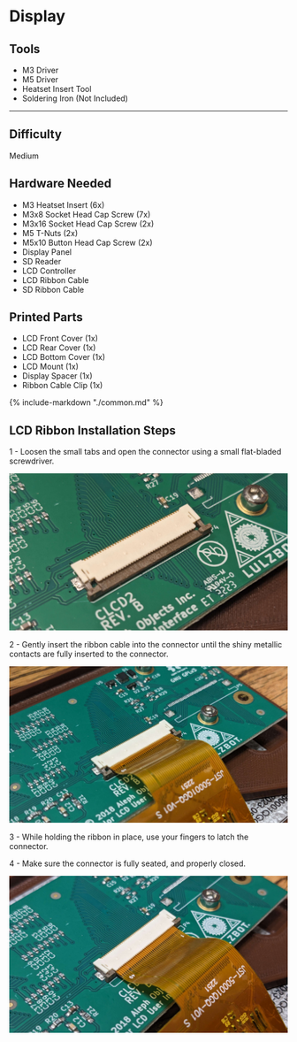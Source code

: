 # Display

<div class="grid" style="grid-template-columns: repeat(auto-fit,minmax(12rem,1fr));">
    <div class="card">
        <h2>Tools</h2>
            <ul>
                <li>M3 Driver</li>
                <li>M5 Driver</li>
                <li>Heatset Insert Tool</li>
                <li>Soldering Iron (Not Included)</li>
            </ul>
            <hr>
            <h2>Difficulty</h2>
            <p>Medium</p>
    </div>
    <div class="card">
    <h2>Hardware Needed</h2>
            <ul>
                <li>M3 Heatset Insert (6x)</li>
                <li>M3x8 Socket Head Cap Screw (7x)</li>
                <li>M3x16 Socket Head Cap Screw (2x)</li>
                <li>M5 T-Nuts (2x)</li>
                <li>M5x10 Button Head Cap Screw (2x)</li>
                <li>Display Panel</li>
                <li>SD Reader</li>
                <li>LCD Controller</li>
                <li>LCD Ribbon Cable</li>
                <li>SD Ribbon Cable</li>
            </ul>
    <h2>Printed Parts</h2>
        <ul>
            <li>LCD Front Cover (1x)</li>
            <li>LCD Rear Cover (1x)</li>
            <li>LCD Bottom Cover (1x)</li>
            <li>LCD Mount (1x)</li>
            <li>Display Spacer (1x)</li>
            <li>Ribbon Cable Clip (1x)</li>
        </ul>
    </div>
</div>

{%
   include-markdown "./common.md"
%}

<script>
  queueRenderPage(189);
</script> 

## LCD Ribbon Installation Steps

1 - Loosen the small tabs and open the connector using a small flat-bladed screwdriver. 

![](../img/troubleshooting/ribbon_connector.jpg)

2 - Gently insert the ribbon cable into the connector until the shiny metallic contacts are fully inserted to the connector.

![](../img/troubleshooting/ribbon_insertiondepth.jpg)

3 - While holding the ribbon in place, use your fingers to latch the connector.

4 - Make sure the connector is fully seated, and properly closed.

![](../img/troubleshooting/ribbon_latched.jpg)